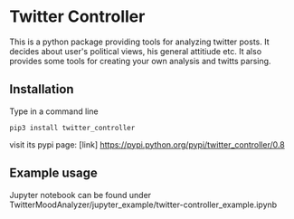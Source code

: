 Twitter Controller
==========
This is a python package providing tools for analyzing twitter posts. It decides about user's political views, his general attitiude etc. It also provides some tools for creating your own analysis and twitts parsing.

## Installation

Type in a command line 
```
pip3 install twitter_controller
```
visit its pypi page: [link] https://pypi.python.org/pypi/twitter_controller/0.8

## Example usage
Jupyter notebook can be found under TwitterMoodAnalyzer/jupyter_example/twitter-controller_example.ipynb
